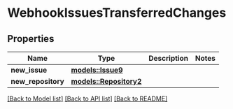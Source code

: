 # WebhookIssuesTransferredChanges

## Properties

Name | Type | Description | Notes
------------ | ------------- | ------------- | -------------
**new_issue** | [**models::Issue9**](Issue_9.md) |  | 
**new_repository** | [**models::Repository2**](Repository_2.md) |  | 

[[Back to Model list]](../README.md#documentation-for-models) [[Back to API list]](../README.md#documentation-for-api-endpoints) [[Back to README]](../README.md)


